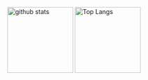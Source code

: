 <p align="left"> 
   <img alt="github stats" height="150px" src="https://github-readme-stats.vercel.app/api?username=nomanoma121&theme=tokyonight&show_icons=ture" />
  <img alt="Top Langs" height="150px" src="https://github-readme-stats.vercel.app/api/top-langs/?username=nomanoma121&layout=compact&show_icons=true&theme=tokyonight" />
 
</p>
